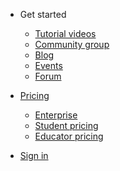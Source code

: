 <!-- _navbar.md -->

* Get started

  * [Tutorial videos](https://youtu.be/SQub8t86ZII)
  * [Community group](https://www.facebook.com/groups/voiceflowgroup/)
  * [Blog](https://www.voiceflow.com/blog)
  * [Events](https://www.voiceflow.com/events)
  * [Forum](https://www.forum.voiceflow.com)
  
* [Pricing](https://voiceflow.com/pricing)
  * [Enterprise](https://voiceflow.com/enterprise)
  * [Student pricing](https://voiceflow.com/students)
  * [Educator pricing](https://voiceflow.com/education)
  
* [Sign in](https://creator.voiceflow.com/login)